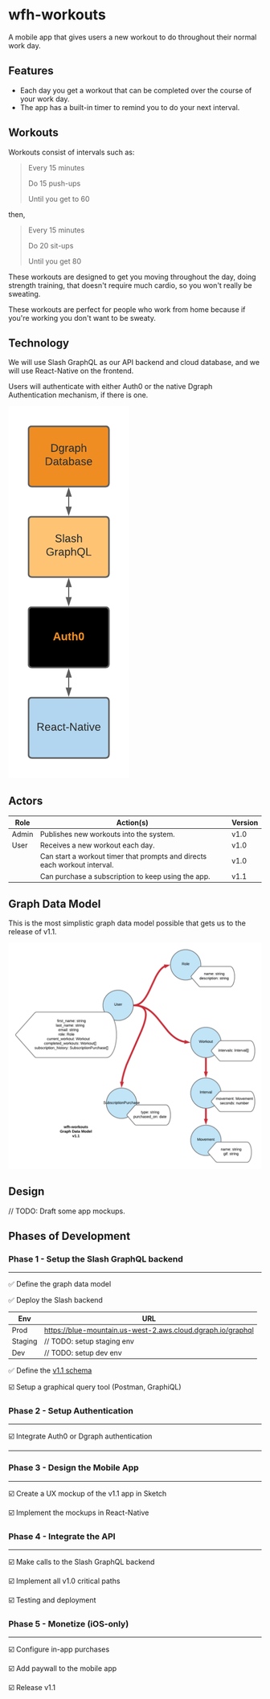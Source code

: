 # wfh-workouts

A mobile app that gives users a new workout to do throughout their normal work day.

## Features

- Each day you get a workout that can be completed over the course of your work day.
- The app has a built-in timer to remind you to do your next interval.

## Workouts

Workouts consist of intervals such as:

> Every 15 minutes
> 
> Do 15 push-ups 
> 
> Until you get to 60

then,

> Every 15 minutes
> 
> Do 20 sit-ups
> 
> Until you get 80

These workouts are designed to get you moving throughout the day, doing strength training, that doesn't require much cardio, so you won't really be sweating.

These workouts are perfect for people who work from home because if you're working you don't want to be sweaty.

## Technology

We will use Slash GraphQL as our API backend and cloud database, and we will use React-Native on the frontend.

Users will authenticate with either Auth0 or the native Dgraph Authentication mechanism, if there is one.

![Technology](docs/images/c4-system.png)

## Actors
  
| Role  | Action(s) | Version |
| ---   | --- | --- |
| Admin | Publishes new workouts into the system. | v1.0 |
| User  | Receives a new workout each day. | v1.0 |
|       | Can start a workout timer that prompts and directs each workout interval. | v1.0 | 
|       | Can purchase a subscription to keep using the app. | v1.1 |

## Graph Data Model

This is the most simplistic graph data model possible that gets us to the release of v1.1.

![Data Model](docs/images/graph-model-v1.1(1).png)

## Design

// TODO: Draft some app mockups.

## Phases of Development

### Phase 1 - Setup the Slash GraphQL backend

---

✅ Define the graph data model

✅ Deploy the Slash backend

| Env | URL |
| --- | --- |
| Prod | https://blue-mountain.us-west-2.aws.cloud.dgraph.io/graphql |
| Staging | // TODO: setup staging env |
| Dev | // TODO: setup dev env |

✅ Define the [v1.1 schema](./backend/src/schema.gql)

☑️ Setup a graphical query tool (Postman, GraphiQL)

### Phase 2 - Setup Authentication

---

☑️ Integrate Auth0 or Dgraph authentication

---

### Phase 3 - Design the Mobile App

---

☑️ Create a UX mockup of the v1.1 app in Sketch

☑️ Implement the mockups in React-Native

### Phase 4 - Integrate the API

---

☑️ Make calls to the Slash GraphQL backend

☑️ Implement all v1.0 critical paths

☑️ Testing and deployment

### Phase 5 - Monetize (iOS-only)

---

☑️ Configure in-app purchases

☑️ Add paywall to the mobile app

☑️ Release v1.1